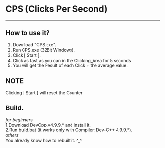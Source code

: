 
# CPS (Clicks Per Second)
-----

## How to use it?<br>
1. Download "CPS.exe".<br>
2. Run CPS.exe (32Bit Windows).<br>
3. Click [ Start ].<br>
4. Click as fast as you can in the Clicking_Area for 5 seconds<br>
5. You will get the Result of each Click + the average value.<br>

## NOTE
Clicking [ Start ] will reset the Counter<br>


## Build.
_for beginners_ <br>
1.Download [DevCpp_v4.9.9.*](http://www.bloodshed.net/) and install it.<br>
2.Run build.bat (it works only with Compiler:  Dev-C++ 4.9.9.*).<br>
_others_ <br>
You already know how to rebuilt it. ^_^<br>
<br>

